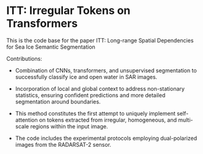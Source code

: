# ITT: Irregular Tokens on Transformers

This is the code base for the paper ITT: Long-range Spatial Dependencies for Sea Ice Semantic Segmentation

Contributions:

- Combination of CNNs, transformers, and unsupervised segmentation to successfully classify ice and open water in SAR images. 

- Incorporation of local and global context to address non-stationary statistics, ensuring confident predictions and more detailed segmentation around boundaries.

- This method constitutes the first attempt to uniquely implement self-attention on tokens extracted from irregular, homogeneous, and multi-scale regions within the input image.

- The code includes the experimental protocols employing dual-polarized images from the RADARSAT-2 sensor.

